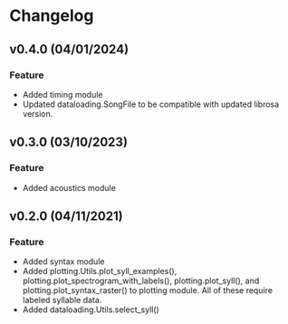 # Changelog

## v0.4.0 (04/01/2024)

### Feature
- Added timing module
- Updated dataloading.SongFile to be compatible with updated librosa version. 

## v0.3.0 (03/10/2023)

### Feature
- Added acoustics module

## v0.2.0 (04/11/2021)

### Feature

- Added syntax module
- Added plotting.Utils.plot_syll_examples(), plotting.plot_spectrogram_with_labels(), plotting.plot_syll(), and plotting.plot_syntax_raster()
    to plotting module. All of these require labeled syllable data. 
- Added dataloading.Utils.select_syll() 